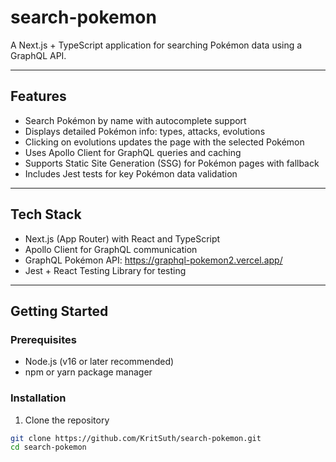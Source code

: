 # search-pokemon

A Next.js + TypeScript application for searching Pokémon data using a GraphQL API.

---

## Features

- Search Pokémon by name with autocomplete support  
- Displays detailed Pokémon info: types, attacks, evolutions  
- Clicking on evolutions updates the page with the selected Pokémon  
- Uses Apollo Client for GraphQL queries and caching  
- Supports Static Site Generation (SSG) for Pokémon pages with fallback  
- Includes Jest tests for key Pokémon data validation

---

## Tech Stack

- Next.js (App Router) with React and TypeScript  
- Apollo Client for GraphQL communication  
- GraphQL Pokémon API: https://graphql-pokemon2.vercel.app/  
- Jest + React Testing Library for testing

---

## Getting Started

### Prerequisites

- Node.js (v16 or later recommended)  
- npm or yarn package manager

### Installation

1. Clone the repository

```bash
git clone https://github.com/KritSuth/search-pokemon.git
cd search-pokemon